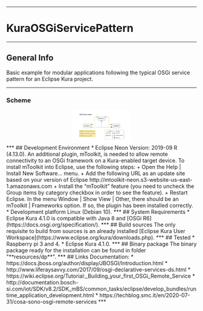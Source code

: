 ***
# KuraOSGiServicePattern

***
## General Info
Basic example for modular applications following the typical OSGi service pattern for an Eclipse Kura project.
***
### Scheme
<div align="center">
  <img src="Image/OSGi Service Pattern.jpg" width="156"</img>
</div>
***
## Development Environment
* Eclipse Neon Version: 2019-09 R (4.13.0). An additional plugin, mToolkit, is needed to allow remote connectivity to an OSGi framework on a Kura-enabled target device. To install mToolkit into Eclipse, use the following steps: 
  + Open the Help | Install New Software… menu.
  + Add the following URL as an update site based on your version of Eclipse http://mtoolkit-neon.s3-website-us-east-1.amazonaws.com
  + Install the “mToolkit” feature (you need to uncheck the Group items by category checkbox in order to see the feature).
  + Restart Eclipse. In the menu Window | Show View | Other, there should be an mToolkit | Frameworks option. If so, the plugin has been installed correctly.
* Development platform Linux (Debian 10).
***
## System Requirements
* Eclipse Kura 4.1.0 is compatible with Java 8 and [OSGi R6](https://docs.osgi.org/specification/).
***
## Build sources
The only requisite to build from sources is an already  
installed [Eclipse Kura User Workspace](https://www.eclipse.org/kura/downloads.php).  
***  
## Tested
* Raspberry pi 3 and 4.
* Eclipse Kura 4.1.0.
***
## Binary package
The binary package ready for the installation can be
found in folder "**resources/dp**".
***
## Links
Documentation:
* https://docs.jboss.org/author/display/JBOSGI/Introduction.html
* http://www.liferaysavvy.com/2017/09/osgi-declarative-services-ds.html
* https://wiki.eclipse.org/Tutorial:_Building_your_first_OSGi_Remote_Service
* http://documentation.bosch-si.com/iot/SDK/v8.2/SDK_mBS/common_tasks/eclipse/develop_bundles/runtime_application_development.html
* https://techblog.smc.it/en/2020-07-31/cosa-sono-osgi-remote-services
***
